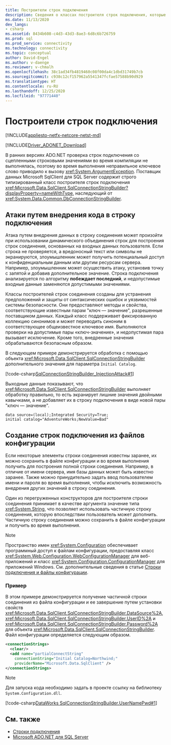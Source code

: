 ```yaml
---
title: Построители строк подключения
description: Сведения о классах построителя строк подключения, которые используются в ADO.NET для разных поставщиков и наследуются от DbConnectionStringBuilder.
ms.date: 11/13/2020
dev_langs:
- csharp
ms.assetid: 8434b608-c4d3-43d3-8ae3-6d8c6b726759
ms.prod: sql
ms.prod_service: connectivity
ms.technology: connectivity
ms.topic: conceptual
author: David-Engel
ms.author: v-daenge
ms.reviewer: v-chmalh
ms.openlocfilehash: 38c1ad34fb4819460c08f00da4c1dbd31749b7cb
ms.sourcegitcommit: c938c12cf157962a5541347fcfae57588b90d929
ms.translationtype: HT
ms.contentlocale: ru-RU
ms.lasthandoff: 12/25/2020
ms.locfileid: "97771440"
---
```

# <a name="connection-string-builders"></a>Построители строк подключения

[!INCLUDE[appliesto-netfx-netcore-netst-md](../../includes/appliesto-netfx-netcore-netst-md.md)]

[!INCLUDE[Driver_ADONET_Download](../../includes/driver_adonet_download.md)]

В ранних версиях ADO.NET проверка строк подключения со сцепленными строковыми значениями во время компиляции не выполнялась, поэтому во время выполнения неправильное ключевое слово приводило к вызову <xref:System.ArgumentException>. Поставщик данных Microsoft SqlClient для SQL Server содержит строго типизированный класс построителя строк подключения <xref:Microsoft.Data.SqlClient.SqlConnectionStringBuilder?displayProperty=nameWithType>, наследующий от <xref:System.Data.Common.DbConnectionStringBuilder>.

## <a name="connection-string-injection-attacks"></a>Атаки путем внедрения кода в строку подключения

Атака путем внедрения данных в строку соединения может произойти при использовании динамического объединения строк для построения строк соединения, основанных на входных данных пользователя. Если строка не проверяется, а вредоносный текст или символы не экранируются, злоумышленник может получить потенциальный доступ к конфиденциальным данным или другим ресурсам сервера. Например, злоумышленник может осуществить атаку, установив точку с запятой и добавив дополнительное значение. Строка подключения анализируется по алгоритму **побеждает последний**, и недопустимые входные данные заменяются допустимыми значениями.

Классы построителей строк соединения созданы для устранения предположений и защиты от синтаксических ошибок и уязвимостей системы безопасности. Они предоставляют методы и свойства, соответствующие известным парам "ключ — значение", разрешенные поставщиком данных. Каждый класс поддерживает фиксированную коллекцию синонимов и может переводить синоним в соответствующее общеизвестное ключевое имя. Выполняются проверки на допустимые пары «ключ-значение», и недопустимая пара вызывает исключение. Кроме того, внедренные значения обрабатываются безопасным образом.

В следующем примере демонстрируется обработка с помощью объекта <xref:Microsoft.Data.SqlClient.SqlConnectionStringBuilder> дополнительного значения для параметра `Initial Catalog`.

[!code-csharp[SqlConnectionStringBuilder_InjectionAttack#1](~/../sqlclient/doc/samples/SqlConnectionStringBuilder_InjectionAttack.cs#1)]

Выходные данные показывают, что <xref:Microsoft.Data.SqlClient.SqlConnectionStringBuilder> выполняет обработку правильно, то есть экранирует лишние значения двойными кавычками, а не добавляет их в строку подключения в виде новой пары "ключ — значение".

```output
data source=(local);Integrated Security=True;
initial catalog="AdventureWorks;NewValue=Bad"
```

## <a name="build-connection-strings-from-configuration-files"></a>Создание строк подключения из файлов конфигурации

Если некоторые элементы строки соединения известны заранее, их можно сохранить в файле конфигурации и во время выполнения получить для построения полной строки соединения. Например, в отличие от имени сервера, имя базы данных может быть известно заранее. Также можно принудительно задать ввод пользователем имени и пароля во время выполнения, чтобы исключить возможность внедрения других значений в строку соединения.

Один из перегруженных конструкторов для построителя строки соединения принимает в качестве аргумента значение типа <xref:System.String>, что позволяет использовать частичную строку соединения, которую впоследствии пользователь может дополнить. Частичную строку соединения можно сохранить в файле конфигурации и получить во время выполнения.

> [!NOTE]
> Пространство имен <xref:System.Configuration> обеспечивает программный доступ к файлам конфигурации, предоставляя класс <xref:System.Web.Configuration.WebConfigurationManager> для веб-приложений и класс <xref:System.Configuration.ConfigurationManager> для приложений Windows. См. дополнительные сведения в статье [Строки подключения и файлы конфигурации](connection-strings-and-configuration-files.md).

### <a name="example"></a>Пример

В этом примере демонстрируется получение частичной строки соединения из файла конфигурации и ее завершение путем установки свойств <xref:Microsoft.Data.SqlClient.SqlConnectionStringBuilder.DataSource%2A>, <xref:Microsoft.Data.SqlClient.SqlConnectionStringBuilder.UserID%2A> и <xref:Microsoft.Data.SqlClient.SqlConnectionStringBuilder.Password%2A> для объекта <xref:Microsoft.Data.SqlClient.SqlConnectionStringBuilder>. Файл конфигурации определяется следующим образом.

```xml
<connectionStrings>
  <clear/>
  <add name="partialConnectString"
    connectionString="Initial Catalog=Northwind;"
    providerName="Microsoft.Data.SqlClient" />
</connectionStrings>
```

> [!NOTE]
> Для запуска кода необходимо задать в проекте ссылку на библиотеку `System.Configuration.dll`.

[!code-csharp[DataWorks SqlConnectionStringBuilder.UserNamePwd#1](~/../sqlclient/doc/samples/SqlConnectionStringBuilder_UserNamePwd.cs#1)]
  
## <a name="see-also"></a>См. также

- [Строки подключения](connection-strings.md)
- [Microsoft ADO.NET для SQL Server](microsoft-ado-net-sql-server.md)
